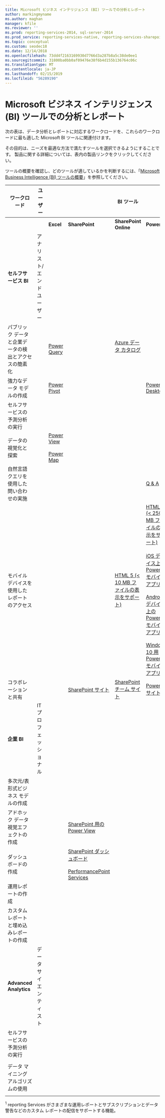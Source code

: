 ```yaml
---
title: Microsoft ビジネス インテリジェンス (BI) ツールでの分析とレポート
author: markingmyname
ms.author: maghan
manager: kfile
ms.reviewer: ''
ms.prod: reporting-services-2014, sql-server-2014
ms.prod_service: reporting-services-native, reporting-services-sharepoint
ms.topic: conceptual
ms.custom: seodec18
ms.date: 12/14/2018
ms.openlocfilehash: 73dd4f2163169930d7766d3a287b8a5c38de0ee1
ms.sourcegitcommit: 31800ba0bb0af09476e38f6b4d155b136764c06c
ms.translationtype: MT
ms.contentlocale: ja-JP
ms.lasthandoff: 02/15/2019
ms.locfileid: "56289190"
---
```

# <a name="analysis-and-reporting-with-microsoft-business-intelligence-bi-tools"></a>Microsoft ビジネス インテリジェンス (BI) ツールでの分析とレポート

  次の表は、データ分析とレポートに対応するワークロードを、これらのワークロードに最も適した Microsoft BI ツールに関連付けます。  
  
 その目的は、ニーズを最適な方法で満たすツールを選択できるようにすることです。 製品に関する詳細については、表内の製品リンクをクリックしてください。  
  
 ツールの概要を確認し、どのツールが適しているかを判断するには、「[Microsoft Business Intelligence (BI) ツールの概要](https://msdn.microsoft.com/library/dn655131.aspx)」を参照してください。  
  
|ワークロード|ユーザー|||BI ツール|||  
|---------------|----------|-|-|--------------|-|-|  
|||**Excel**|**SharePoint**|**SharePoint Online**|**Power BI**|**SQL Server**|  
|**セルフサービス BI**|アナリスト/エンド ユーザー||||||  
|パブリック データと企業データの検出とアクセスの簡素化||[Power Query](https://go.microsoft.com/fwlink/p/?LinkId=391845)||[Azure データ カタログ](https://azure.microsoft.com/services/data-catalog/)<br /><br />||  
|強力なデータ モデルの作成||[Power Pivot](https://support.office.com/article/power-pivot-overview-and-learning-f9001958-7901-4caa-ad80-028a6d2432ed?ui=en-US&rs=en-US&ad=US)|||[Power BI Desktop](https://powerbi.microsoft.com/documentation/powerbi-desktop-get-the-desktop/)||  
|セルフサービスの予測分析の実行||||||[データ マイニング Excel 用アドイン](../analysis-services/data-mining-client-for-excel-sql-server-data-mining-add-ins.md)|  
|データの視覚化と探索||[Power View](https://go.microsoft.com/fwlink/p/?LinkId=391847)<br /><br /> [Power Map](https://go.microsoft.com/fwlink/p/?LinkId=391848)|||||  
|自然言語クエリを使用した問い合わせの実施|||||[Q & A](https://docs.microsoft.com/power-bi/consumer/end-user-q-and-a)||  
|モバイル デバイスを使用したレポートのアクセス||||[HTML 5 (< 10 MB ファイルの表示をサポート)](https://go.microsoft.com/fwlink/p/?LinkId=391853)|[HTML 5 (< 250 MB ファイルの表示をサポート)](https://go.microsoft.com/fwlink/p/?LinkId=391854)<br /><br /> [iOS デバイス上の Power BI モバイル アプリ](https://docs.microsoft.com/power-bi/consumer/mobile/mobile-iphone-app-get-started)<br /><br /> [Android デバイス上の Power BI モバイル アプリ](https://docs.microsoft.com/power-bi/consumer/mobile/mobile-android-app-get-started) <br /><br />[Windows 10 用 Power BI モバイル アプリ](https://docs.microsoft.com/power-bi/consumer/mobile/mobile-windows-10-phone-app-get-started)||  
|コラボレーションと共有|||[SharePoint サイト](https://go.microsoft.com/fwlink/p/?LinkId=391849)|[SharePoint チーム サイト](https://go.microsoft.com/fwlink/p/?LinkId=391850)|[Power BI サイト](https://docs.microsoft.com/power-bi/service-how-to-collaborate-distribute-dashboards-reports)||  
|**企業 BI**|IT プロフェッショナル||||||  
|多次元/表形式ビジネス モデルの作成||||||[Analysis Services](../analysis-services/analysis-services.md)|  
|アドホック データ視覚エフェクトの作成|||[SharePoint 用の Power View](https://go.microsoft.com/fwlink/p/?LinkId=391858)||||  
|ダッシュボードの作成|||[SharePoint ダッシュボード](https://go.microsoft.com/fwlink/p/?LinkId=391859)<br /><br /> [PerformancePoint Services](https://technet.microsoft.com/library/ee424392.aspx)||||  
|運用レポートの作成||||||<sup>1</sup> [Reporting Services](create-deploy-and-manage-mobile-and-paginated-reports.md)|  
|カスタム レポートと埋め込みレポートの作成||||||<sup>1</sup> [Reporting Services](create-deploy-and-manage-mobile-and-paginated-reports.md)|  
|**Advanced Analytics**|データ サイエンティスト||||||  
|セルフサービスの予測分析の実行||||||[データ マイニング Excel 用アドイン](https://msdn.microsoft.com/library/dn282385\(v=sql.120\).aspx)|  
|データ マイニング アルゴリズムの使用||||||[Analysis Services 内でのデータ マイニング](https://technet.microsoft.com/library/bb510516\(v=sql.120\).aspx)|  
  
 <sup>1</sup> reporting Services がさまざまな運用レポートとサブスクリプションとデータ警告などのカスタム レポートの配信をサポートする機能。